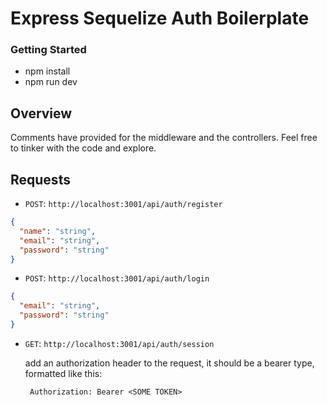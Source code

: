 # Express Sequelize Auth Boilerplate

### Getting Started

- npm install
- npm run dev

## Overview

Comments have provided for the middleware and the controllers. Feel free to tinker with the code and explore.

## Requests

- `POST`: `http://localhost:3001/api/auth/register`

```json
{
  "name": "string",
  "email": "string",
  "password": "string"
}
```

- `POST`: `http://localhost:3001/api/auth/login`

```json
{
  "email": "string",
  "password": "string"
}
```

- `GET`: `http://localhost:3001/api/auth/session`

  add an authorization header to the request, it should be a bearer type, formatted like this:

  ```
   Authorization: Bearer <SOME TOKEN>
  ```
